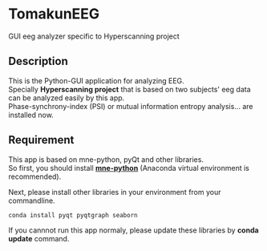# TomakunEEG
GUI eeg analyzer specific to Hyperscanning project
  
## Description  
This is the Python-GUI application for analyzing EEG.  
Specially **Hyperscanning project** that is based on two subjects' eeg data can be analyzed easily by this app.  
Phase-synchrony-index (PSI) or mutual information entropy analysis... are installed now.  
  
## Requirement
This app is based on mne-python, pyQt and other libraries.  
So first, you should install **[mne-python](https://mne.tools/stable/install/index.html)** (Anaconda virtual environment is recommended).  
  
Next, please install other libraries in your environment from your commandline.  
```
conda install pyqt pyqtgraph seaborn
```
  
If you cannnot run this app normaly, please update these libraries by **conda update** command.  
